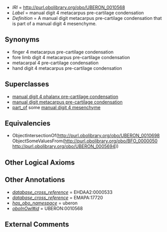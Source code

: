 * *IRI* = http://purl.obolibrary.org/obo/UBERON_0010568
 * *Label* = manual digit 4 metacarpus pre-cartilage condensation
 * *Definition* = A manual digit metacarpus pre-cartilage condensation that is part of a manual digit 4 mesenchyme.

## Synonyms

 * finger 4 metacarpus pre-cartilage condensation
 * fore limb digit 4 metacarpus pre-cartilage condensation
 * metacarpal 4 pre-cartilage condensation
 * hand digit 4 metacarpus pre-cartilage condensation

## Superclasses

 * [manual digit 4 phalanx pre-cartilage condensation](../../UBERON/78/UBERON_0010578.md)
 * [manual digit metacarpus pre-cartilage condensation](../../UBERON/98/UBERON_0010698.md)
 * [part_of](../../BFO/50/BFO_0000050.md) some [manual digit 4 mesenchyme](../../UBERON/94/UBERON_0005694.md)

## Equivalencies

 * ObjectIntersectionOf(<http://purl.obolibrary.org/obo/UBERON_0010698> ObjectSomeValuesFrom(<http://purl.obolibrary.org/obo/BFO_0000050> <http://purl.obolibrary.org/obo/UBERON_0005694>))

## Other Logical Axioms


## Other Annotations

 * *[database_cross_reference](../../ef/oboInOwl#hasDbXref.md)* = EHDAA2:0000533
 * *[database_cross_reference](../../ef/oboInOwl#hasDbXref.md)* = EMAPA:17720
 * *[has_obo_namespace](../../ce/oboInOwl#hasOBONamespace.md)* = uberon
 * *[oboInOwl#id](../../id/oboInOwl#id.md)* = UBERON:0010568

## External Comments

